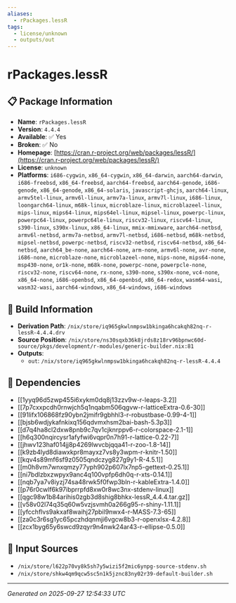 ```yaml
---
aliases:
  - rPackages.lessR
tags:
  - license/unknown
  - outputs/out
---
```


# rPackages.lessR

## 📋 Package Information

- **Name**: `rPackages.lessR`
- **Version**: `4.4.4`
- **Available**: ✅ Yes
- **Broken**: ✅ No
- **Homepage**: [https://cran.r-project.org/web/packages/lessR/](https://cran.r-project.org/web/packages/lessR/)
- **License**: `unknown`
- **Platforms**: `i686-cygwin`, `x86_64-cygwin`, `x86_64-darwin`, `aarch64-darwin`, `i686-freebsd`, `x86_64-freebsd`, `aarch64-freebsd`, `aarch64-genode`, `i686-genode`, `x86_64-genode`, `x86_64-solaris`, `javascript-ghcjs`, `aarch64-linux`, `armv5tel-linux`, `armv6l-linux`, `armv7a-linux`, `armv7l-linux`, `i686-linux`, `loongarch64-linux`, `m68k-linux`, `microblaze-linux`, `microblazeel-linux`, `mips-linux`, `mips64-linux`, `mips64el-linux`, `mipsel-linux`, `powerpc-linux`, `powerpc64-linux`, `powerpc64le-linux`, `riscv32-linux`, `riscv64-linux`, `s390-linux`, `s390x-linux`, `x86_64-linux`, `mmix-mmixware`, `aarch64-netbsd`, `armv6l-netbsd`, `armv7a-netbsd`, `armv7l-netbsd`, `i686-netbsd`, `m68k-netbsd`, `mipsel-netbsd`, `powerpc-netbsd`, `riscv32-netbsd`, `riscv64-netbsd`, `x86_64-netbsd`, `aarch64_be-none`, `aarch64-none`, `arm-none`, `armv6l-none`, `avr-none`, `i686-none`, `microblaze-none`, `microblazeel-none`, `mips-none`, `mips64-none`, `msp430-none`, `or1k-none`, `m68k-none`, `powerpc-none`, `powerpcle-none`, `riscv32-none`, `riscv64-none`, `rx-none`, `s390-none`, `s390x-none`, `vc4-none`, `x86_64-none`, `i686-openbsd`, `x86_64-openbsd`, `x86_64-redox`, `wasm64-wasi`, `wasm32-wasi`, `aarch64-windows`, `x86_64-windows`, `i686-windows`

## 🔧 Build Information

- **Derivation Path**: `/nix/store/iq965gkwlnmpsw1bkinga6hcakqh82nq-r-lessR-4.4.4.drv`
- **Source Position**: `/nix/store/ns30sqxb36k8jrds8z18rv96bpnwc60d-source/pkgs/development/r-modules/generic-builder.nix:81`
- **Outputs**:
  - `out`:  `/nix/store/iq965gkwlnmpsw1bkinga6hcakqh82nq-r-lessR-4.4.4`

## 🔗 Dependencies

- [[1yyq96d5zwp455i6xykm0dq8j13zzv9w-r-leaps-3.2]]
- [[7p7cxxpcdh0rnwjch5q1nqabm506qgvw-r-latticeExtra-0.6-30]]
- [[91lifx106868fz90ybn2jmifr9gbhhl3-r-robustbase-0.99-4-1]]
- [[bjsb6wdjykafnkixq156qdvmxhsm2bai-bash-5.3p3]]
- [[d7q4ha8cl2dxw8pnb9c7qv1cjknrppv6-r-colorspace-2.1-1]]
- [[h6q300nqircysr1afyfwi6vqpr0n7h91-r-lattice-0.22-7]]
- [[jhwv123haf014jj8p4269lwvcbjqqa41-r-zoo-1.8-14]]
- [[k9zb4lyd8diawxkpr8mayxz7vs8y3wpm-r-knitr-1.50]]
- [[kqv4s89mf6sf9z0505qndczyg827g9y1-R-4.5.1]]
- [[m0h8vm7wnxqmzy77yph902p607lx7np5-gettext-0.25.1]]
- [[ni7bdlzbxzwpyx9anc4q100vpfp6dh0q-r-xts-0.14.1]]
- [[nqb7ya7v8iyzj74sa48rwk5f0fwp3bln-r-kableExtra-1.4.0]]
- [[p76r0cwlf6k97ibprrpfd8xw0r8wc3nx-stdenv-linux]]
- [[qgc98w1b84arihis0zgb3d8shig8bhkx-lessR_4.4.4.tar.gz]]
- [[v58v02l74q35q60w5vzjsvmh0a266g95-r-shiny-1.11.1]]
- [[yfcchflvs9akxaf8waihj27pbil9nwx4-r-MASS-7.3-65]]
- [[za0c3r6sg1yc65pczhdqnmji6vgcw8b3-r-openxlsx-4.2.8]]
- [[zcx1byg65y6swcd9zqyr9n4nwk24ar43-r-ellipse-0.5.0]]

## 📁 Input Sources

- `/nix/store/l622p70vy8k5sh7y5wizi5f2mic6ynpg-source-stdenv.sh`
- `/nix/store/shkw4qm9qcw5sc5n1k5jznc83ny02r39-default-builder.sh`

---
*Generated on 2025-09-27 12:54:33 UTC*
